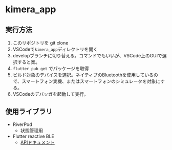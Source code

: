 # kimera_app

## 実行方法
1. このリポジトリを git clone
2. VSCodeで`kimera_app`ディレクトリを開く
3. developブランチに切り替える。コマンドでもいいが、VSCode上のGUIで選択すると楽。
4. `flutter pub get` でパッケージを取得
5. ビルド対象のデバイスを選択。ネイティブのBluetoothを使用しているので、スマートフォン実機、またはスマートフォンのシミュレータを対象にする。
6. VSCodeのデバッガを起動して実行。

## 使用ライブラリ
- RiverPod
  - 状態管理用
- Flutter reactive BLE
  - [APIドキュメント](https://pub.dev/documentation/flutter_reactive_ble/latest/)
